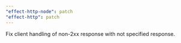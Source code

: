 ```yaml
---
"effect-http-node": patch
"effect-http": patch
---
```


Fix client handling of non-2xx response with not specified response.
